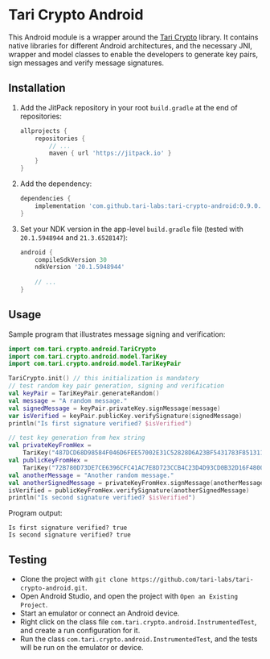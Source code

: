 # Tari Crypto Android

This Android module is a wrapper around the [Tari Crypto](https://github.com/tari-project/tari-crypto) library. It contains native libraries for different Android architectures, and the necessary JNI, wrapper and model classes to enable the developers to generate key pairs, sign messages and verify message signatures.

## Installation

1. Add the JitPack repository in your root `build.gradle` at the end of repositories:

    ```gradle
    allprojects {
        repositories {
            // ...
            maven { url 'https://jitpack.io' }
        }
    }
    ```

2. Add the dependency:

    ```gradle
    dependencies {
        implementation 'com.github.tari-labs:tari-crypto-android:0.9.0.1'
    }
    ```

3. Set your NDK version in the app-level `build.gradle` file (tested with `20.1.5948944` and `21.3.6528147`):

    ```gradle
    android {
        compileSdkVersion 30
        ndkVersion '20.1.5948944'
        
        // ...
    }
    ```

## Usage

Sample program that illustrates message signing and verification:

```kotlin
import com.tari.crypto.android.TariCrypto
import com.tari.crypto.android.model.TariKey
import com.tari.crypto.android.model.TariKeyPair

TariCrypto.init() // this initialization is mandatory
// test random key pair generation, signing and verification
val keyPair = TariKeyPair.generateRandom()
val message = "A random message."
val signedMessage = keyPair.privateKey.signMessage(message)
var isVerified = keyPair.publicKey.verifySignature(signedMessage)
println("Is first signature verified? $isVerified")

// test key generation from hex string
val privateKeyFromHex =
    TariKey("487DCD68D98584F046D6FEE57002E31C52828D6A23BF5431783F851311967C00")
val publicKeyFromHex =
    TariKey("72B780D73DE7CE6396CFC41AC7E8D723CCB4C23D4D93CD0B32D16F4800A1DA1A")
val anotherMessage = "Another random message."
val anotherSignedMessage = privateKeyFromHex.signMessage(anotherMessage)
isVerified = publicKeyFromHex.verifySignature(anotherSignedMessage)
println("Is second signature verified? $isVerified")
```

Program output:

```
Is first signature verified? true
Is second signature verified? true
```

## Testing

- Clone the project with `git clone https://github.com/tari-labs/tari-crypto-android.git`.
- Open Android Studio, and open the project with `Open an Existing Project`.
- Start an emulator or connect an Android device.
- Right click on the class file `com.tari.crypto.android.InstrumentedTest`, and create a run configuration for it.
- Run the class `com.tari.crypto.android.InstrumentedTest`, and the tests will be run on the emulator or device.